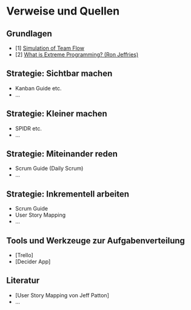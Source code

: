 # Verweise und Quellen

## Grundlagen

- [1] [Simulation of Team Flow](https://www.youtube.com/watch?v=bhpQKA9XYcE)
- [2] [What is Extreme Programming? (Ron Jeffries)](https://ronjeffries.com/xprog/what-is-extreme-programming/)

## Strategie: Sichtbar machen

- Kanban Guide etc.
- ...

## Strategie: Kleiner machen

- SPIDR etc.
- ...

## Strategie: Miteinander reden

- Scrum Guide (Daily Scrum)
- ...

## Strategie: Inkrementell arbeiten

- Scrum Guide
- User Story Mapping
- ...

## Tools und Werkzeuge zur Aufgabenverteilung

- [Trello]
- [Decider App]

## Literatur

- [User Story Mapping von Jeff Patton]
- ...
